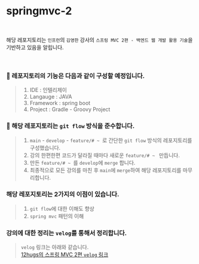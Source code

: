 # springmvc-2
<br>

해당 레포지토리는 `인프런`의 `김영한` 강사의 `스프링 MVC 2편 - 백엔드 웹 개발 활용 기술`을 기반하고 있음을 알립니다.

<br>

### 🚚 레포지토리의 기능은 다음과 같이 구성할 예정입니다.
> 1. IDE : 인텔리제이 <br>
> 2. Langauge : JAVA <br>
> 3. Framework : spring boot <br>
> 4. Project : Gradle - Groovy Project <br>

### 🦼 해당 레포지토리는 `git flow` 방식을 준수합니다.
> 1. `main` - `develop` - `feature/# ~ `로 간단한 `git flow` 방식의 레포지토리를 구성했습니다. <br>
> 2. 강의 한편한편 코드가 달라질 때마다 새로운 `feature/# ~ ` 만듭니다. <br>
> 3. 만든 `feature/# ~ `를 `develop`에 `merge` 합니다. <br>
> 4. 최종적으로 모든 강의를 마친 후 `main`에 `merge`하여 해당 레포지토리를 마무리합니다. <br>

### 해당 레포지토리는 2가지의 이점이 있습니다.
> 1. `git flow`에 대한 이해도 향상 <br>
> 2. `spring mvc` 패턴의 이해 <br>

### 강의에 대한 정리는 `velog`를 통해서 정리합니다.
>  `velog` 링크는 아래와 같습니다. <br>
> [12hugs의 스프링 MVC 2편 `velog` 링크](https://velog.io/@aladght/series/%EA%B9%80%EC%98%81%ED%95%9C%EC%8A%A4%ED%94%84%EB%A7%81)

